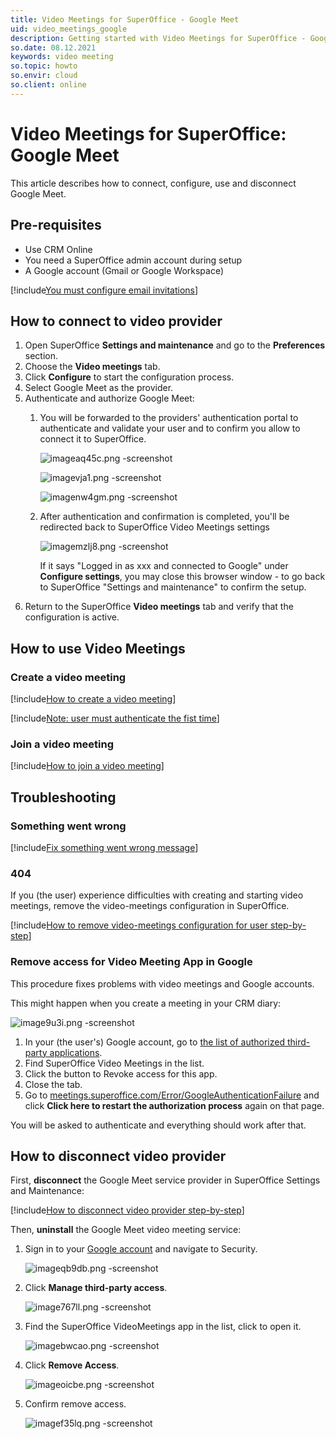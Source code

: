 ```yaml
---
title: Video Meetings for SuperOffice - Google Meet
uid: video_meetings_google
description: Getting started with Video Meetings for SuperOffice - Google Meet
so.date: 08.12.2021
keywords: video meeting
so.topic: howto
so.envir: cloud
so.client: online
---
```

# Video Meetings for SuperOffice: Google Meet

This article describes how to connect, configure, use and disconnect Google Meet.

## Pre-requisites

* Use CRM Online
* You need a SuperOffice admin account during setup
* A Google account (Gmail or Google Workspace)

[!include[You must configure email invitations](../includes/req-email-config.md)]

## How to connect to video provider

1. Open SuperOffice **Settings and maintenance** and go to the **Preferences** section.
2. Choose the **Video meetings** tab.
3. Click **Configure** to start the configuration process.
4. Select Google Meet as the provider.
5. Authenticate and authorize Google Meet:
    1. You will be forwarded to the providers' authentication portal to authenticate and validate your user and to confirm you allow to connect it to SuperOffice.

        ![imageaq45c.png -screenshot][img6]

        ![imagevja1.png -screenshot][img7]

        ![imagenw4gm.png -screenshot][img8]

    2. After authentication and confirmation is completed, you'll be redirected back to SuperOffice Video Meetings settings

        ![imagemzlj8.png -screenshot][img9]

        If it says "Logged in as xxx and connected to Google" under **Configure settings**, you may close this browser window - to go back to SuperOffice "Settings and maintenance" to confirm the setup.
6. Return to the SuperOffice **Video meetings** tab and verify that the configuration is active.

## How to use Video Meetings

### Create a video meeting

[!include[How to create a video meeting](../includes/create-steps.md)]

[!include[Note: user must authenticate the fist time](../includes/note-firsttime-auth-user.md)]

### Join a video meeting

[!include[How to join a video meeting](../includes/join-options.md)]

## Troubleshooting

### Something went wrong

[!include[Fix something went wrong message](../includes/something-went-wrong.md)]

### 404

If you (the user) experience difficulties with creating and starting video meetings, remove the video-meetings configuration in SuperOffice.

[!include[How to remove video-meetings configuration for user step-by-step](../includes/re-auth-steps.md)]

### Remove access for Video Meeting App in Google

This procedure fixes problems with video meetings and Google accounts.

This might happen when you create a meeting in your CRM diary:

![image9u3i.png -screenshot][img10]

1. In your (the user's) Google account, go to [the list of authorized third-party applications][5].
2. Find SuperOffice Video Meetings in the list.
3. Click the button to Revoke access for this app.
4. Close the tab.
5. Go to [meetings.superoffice.com/Error/GoogleAuthenticationFailure][6] and click **Click here to restart the authorization process** again on that page.

You will be asked to authenticate and everything should work after that.

## How to disconnect video provider

First, **disconnect** the Google Meet service provider in SuperOffice Settings and Maintenance:

[!include[How to disconnect video provider step-by-step](../includes/disconnect-provider-steps.md)]

Then, **uninstall** the Google Meet video meeting service:

1. Sign in to your [Google account][4] and navigate to Security.

    ![imageqb9db.png -screenshot][img1]

2. Click **Manage third-party access**.

    ![image767ll.png -screenshot][img2]

3. Find the SuperOffice VideoMeetings app in the list, click to open it.

    ![imagebwcao.png -screenshot][img3]

4. Click **Remove Access**.

    ![imageoicbe.png -screenshot][img4]

5. Confirm remove access.

    ![imagef35lq.png -screenshot][img5]

<!-- Referenced links -->
[1]: https://meetings.superoffice.com/meet/DisconnectUser
[4]: https://myaccount.google.com/security
[5]: https://myaccount.google.com/permissions
[6]: https://meetings.superoffice.com/Error/GoogleAuthenticationFailure

<!-- Referenced images -->
[img1]: media/imageqb9db.png
[img2]: media/image767ll.png
[img3]: media/imagebwcao.png
[img4]: media/imageoicbe.png
[img5]: media/imagef35lq.png
[img6]: media/imageaq45c.png
[img7]: media/imagevja1.png
[img8]: media/imagenw4gm.png
[img9]: media/imagemzlj8.png
[img10]: media/image9u3i.png
